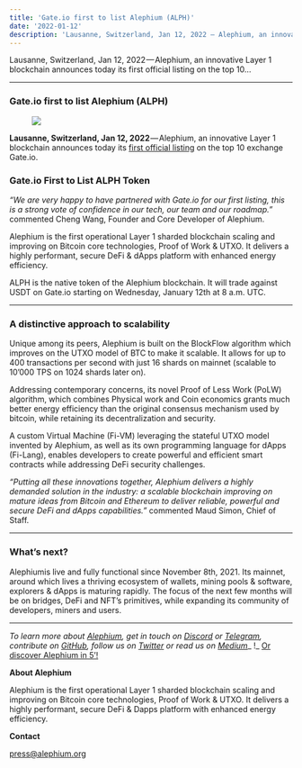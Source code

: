 ```yaml
---
title: 'Gate.io first to list Alephium (ALPH)'
date: '2022-01-12'
description: 'Lausanne, Switzerland, Jan 12, 2022 — Alephium, an innovative Layer 1 blockchain announces today its first official listing on the top 10…'
---
```


Lausanne, Switzerland, Jan 12, 2022 — Alephium, an innovative Layer 1 blockchain announces today its first official listing on the top 10…

---

### **Gate.io first to list Alephium (ALPH)**

<figure id="4e46" class="graf graf--figure graf-after--h3">
<img src="https://cdn-images-1.medium.com/max/800/0*vmrQlxC9tsZEFItb" class="graf-image" data-image-id="0*vmrQlxC9tsZEFItb" data-width="1600" data-height="900" data-is-featured="true" />
</figure>

**Lausanne, Switzerland, Jan 12, 2022** — Alephium, an innovative Layer 1 blockchain announces today its <a href="https://www.gate.io/fr/trade/ALPH_USDT" class="markup--anchor markup--p-anchor" data-href="https://www.gate.io/fr/trade/ALPH_USDT" rel="noopener" target="_blank">first official listing</a> on the top 10 exchange Gate.io.

### **Gate.io First to List ALPH Token**

_“We are very happy to have partnered with Gate.io for our first listing, this is a strong vote of confidence in our tech, our team and our roadmap.”_ commented Cheng Wang, Founder and Core Developer of Alephium.

Alephium is the first operational Layer 1 sharded blockchain scaling and improving on Bitcoin core technologies, Proof of Work & UTXO. It delivers a highly performant, secure DeFi & dApps platform with enhanced energy efficiency.

ALPH is the native token of the Alephium blockchain. It will trade against USDT on Gate.io starting on Wednesday, January 12th at 8 a.m. UTC.

---

### **A distinctive approach to scalability**

Unique among its peers, Alephium is built on the BlockFlow algorithm which improves on the UTXO model of BTC to make it scalable. It allows for up to 400 transactions per second with just 16 shards on mainnet (scalable to 10’000 TPS on 1024 shards later on).

Addressing contemporary concerns, its novel Proof of Less Work (PoLW) algorithm, which combines Physical work and Coin economics grants much better energy efficiency than the original consensus mechanism used by bitcoin, while retaining its decentralization and security.

A custom Virtual Machine (Fi-VM) leveraging the stateful UTXO model invented by Alephium, as well as its own programming language for dApps (Fi-Lang), enables developers to create powerful and efficient smart contracts while addressing DeFi security challenges.

_“Putting all these innovations together, Alephium delivers a highly demanded solution in the industry: a scalable blockchain improving on mature ideas from Bitcoin and Ethereum to deliver reliable, powerful and secure DeFi and dApps capabilities.”_ commented Maud Simon, Chief of Staff.

---

### **What’s next?**

Alephiumis live and fully functional since November 8th, 2021. Its mainnet, around which lives a thriving ecosystem of wallets, mining pools & software, explorers & dApps is maturing rapidly. The focus of the next few months will be on bridges, DeFi and NFT’s primitives, while expanding its community of developers, miners and users.

---

_To learn more about_ <a href="https://alephium.org/" class="markup--anchor markup--p-anchor" data-href="https://alephium.org/" rel="noopener" target="_blank"><em>Alephium</em></a>_, get in touch on_ <a href="https://discord.gg/JErgRBfRSB" class="markup--anchor markup--p-anchor" data-href="https://discord.gg/JErgRBfRSB" rel="noopener" target="_blank"><em>Discord</em></a> _or_ <a href="https://t.me/alephiumgroup" class="markup--anchor markup--p-anchor" data-href="https://t.me/alephiumgroup" rel="noopener" target="_blank"><em>Telegram</em></a>_, contribute on_ <a href="https://github.com/alephium" class="markup--anchor markup--p-anchor" data-href="https://github.com/alephium" rel="noopener" target="_blank"><em>GitHub</em></a>_, follow us on_ <a href="https://twitter.com/alephium" class="markup--anchor markup--p-anchor" data-href="https://twitter.com/alephium" rel="noopener" target="_blank"><em>Twitter</em></a> _or read us on_ <a href="https://medium.com/@alephium" class="markup--anchor markup--p-anchor" data-href="https://medium.com/@alephium" target="_blank"><em>Medium</em></a>_ !_ <a href="https://medium.com/@alephium/welcome-to-alephium-alph-48dfb72aa458" class="markup--anchor markup--p-anchor" data-href="https://medium.com/@alephium/welcome-to-alephium-alph-48dfb72aa458" target="_blank">Or discover Alephium in 5’!</a>

**About Alephium**

Alephium is the first operational Layer 1 sharded blockchain scaling and improving on Bitcoin core technologies, Proof of Work & UTXO. It delivers a highly performant, secure DeFi & Dapps platform with enhanced energy efficiency.

**Contact**

press@alephium.org
